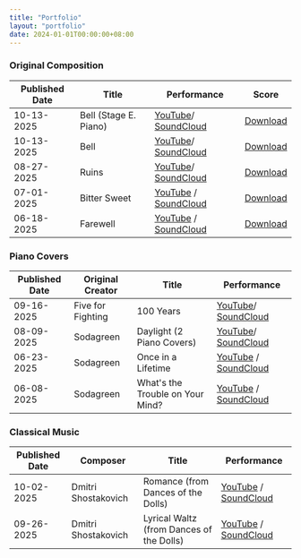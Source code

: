 ```yaml
---
title: "Portfolio"
layout: "portfolio"
date: 2024-01-01T00:00:00+08:00
---
```


### Original Composition
| Published Date | Title                  | Performance                 | Score |
|----------------|------------------------|-----------------------------|-------|
| 10-13-2025   | Bell (Stage E. Piano)         | [YouTube](https://youtu.be/3qoF04GK2zI)/ [SoundCloud](https://soundcloud.com/alice_h_hsu/alice-hsu-bell-stage-e-piano-original-piano-composition)         | [Download](/pdf/Bell.pdf)   |
| 10-13-2025   | Bell         | [YouTube](https://youtu.be/Z4o3uY5C2EI)/ [SoundCloud](https://soundcloud.com/alice_h_hsu/alice-hsu-bell-original-piano-composition)         | [Download](/pdf/Bell.pdf)   |
| 08-27-2025   | Ruins         | [YouTube](https://youtu.be/RsftgIKy3LM )/ [SoundCloud](https://on.soundcloud.com/USjfFvWS2FYXasseaL)         | [Download](/pdf/Ruins.pdf)   |
| 07-01-2025   | Bitter Sweet  | [YouTube](https://youtu.be/iFkaTUgE1PE) / [SoundCloud](https://on.soundcloud.com/EUAzsPntLhmjrm2gCZ)    | [Download](/pdf/Bitter%20Sweet.pdf)   |
| 06-18-2025   | Farewell      | [YouTube](https://youtu.be/Rx4R5YYzuEg) / [SoundCloud](https://on.soundcloud.com/KXcNYTUocrhkzbLj8z)        | [Download](/pdf/Farewell.pdf)  |


### Piano Covers
| Published Date | Original Creator                  | Title                 | Performance |
|----------------|------------------------|-----------------------------|-------|
| 09-16-2025   | Five for Fighting         | 100 Years         | [YouTube](https://youtu.be/a4PW3n9SA8A)/ [SoundCloud](https://on.soundcloud.com/Yfra4kwTA3Di3PShph)  |
| 08-09-2025   | Sodagreen        | Daylight (2 Piano Covers)        |  [YouTube](https://youtu.be/sNEwXQAIC3A )/ [SoundCloud](https://on.soundcloud.com/jZC8DiKaGManSVUAcP)   |
| 06-23-2025   | Sodagreen  | Once in a Lifetime    | [YouTube](https://youtu.be/FShd3-4umQI) / [SoundCloud](https://on.soundcloud.com/Gx5LJzRlXnUtvylvmr)   |
| 06-08-2025   | Sodagreen      | What's the Trouble on Your Mind?  | [YouTube](https://youtu.be/JpLZL5CxitI) / [SoundCloud](https://on.soundcloud.com/bI4zUMFiUCqAYPNEDc)   |


### Classical Music
| Published Date | Composer                  | Title                 | Performance |
|----------------|------------------------|-----------------------------|-------|
| 10-02-2025   | Dmitri Shostakovich  | Romance (from Dances of the Dolls)    | [YouTube](https://youtu.be/1hjkNCefsao) / [SoundCloud](https://on.soundcloud.com/V3xWwHzUic6wuWIH0a)   |
| 09-26-2025   | Dmitri Shostakovich      | Lyrical Waltz (from Dances of the Dolls)  | [YouTube](https://youtu.be/PujmjvfiSsE) / [SoundCloud](https://on.soundcloud.com/VXtjg68HfjPNB3lIGJ)   |
